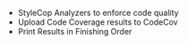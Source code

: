 *   StyleCop Analyzers to enforce code quality
*   Upload Code Coverage results to CodeCov
*   Print Results in Finishing Order